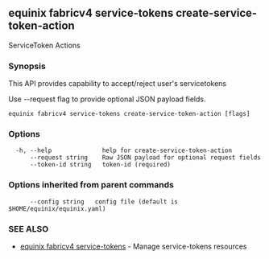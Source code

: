 ## equinix fabricv4 service-tokens create-service-token-action

ServiceToken Actions

### Synopsis

This API provides capability to accept/reject user's servicetokens

Use --request flag to provide optional JSON payload fields.

```
equinix fabricv4 service-tokens create-service-token-action [flags]
```

### Options

```
  -h, --help              help for create-service-token-action
      --request string    Raw JSON payload for optional request fields
      --token-id string   token-id (required)
```

### Options inherited from parent commands

```
      --config string   config file (default is $HOME/equinix/equinix.yaml)
```

### SEE ALSO

* [equinix fabricv4 service-tokens](equinix_fabricv4_service-tokens.md)	 - Manage service-tokens resources

